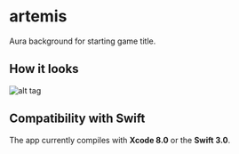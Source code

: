 # artemis

Aura background for starting game title.

## How it looks
![alt tag](https://cloud.githubusercontent.com/)


## Compatibility with Swift
The app currently compiles with <b>Xcode 8.0</b> or the <b>Swift 3.0</b>.

